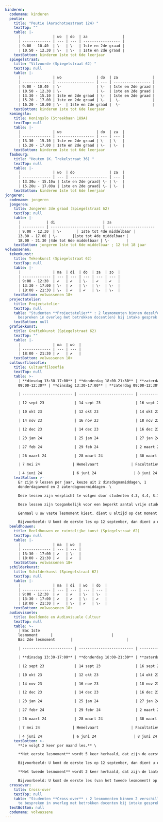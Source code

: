 ```yaml
---
kinderen:
  codename: kinderen
  peutie:
    title: "Peutie (Aarschotsestraat 124) "
    textTop: ""
    table: |-
      |               | wo  | do  | za                |
      | ------------- | --- | --- | ----------------- |
      | 9.00 - 10.40  | \-  | \-  | 1ste en 2de graad |
      | 10.50 - 12.30 | \-  | \-  | 1ste en 2de graad |
    textBottom: k﻿inderen 1ste tot 6de leerjaar
  spiegelstraat:
    title: "Vilvoorde (Spiegelstraat 62) "
    textTop: null
    table: |-
      |               | wo                | do  | za                |
      | ------------- | ----------------- | --- | ----------------- |
      | 9.00 - 10.40  | \-                | \-  | 1ste en 2de graad |
      | 10.50 - 12.30 | \-                | \-  | 1ste en 2de graad |
      | 13.30 - 15.10 | 1ste en 2de graad | \-  | 1ste en 2de graad |
      | 15.20 - 17.00 | 1ste en 2de graad | \-  |  \-               |
      | 16.20 - 18.00 | \-  | 1ste en 2de graad |  \-               | 
    textBottom: k﻿inderen 1ste tot 6de leerjaar
  koningslo:
    title: Koningslo (Streekbaan 189A)
    textTop: null
    table: |-
      |               | wo                | do  | za  |
      | ------------- | ----------------- | --- | --- |
      | 13.30 - 15.10 | 1ste en 2de graad | \-  | \-  |
      | 15.20 - 17.00 | 1ste en 2de graad | \-  | \-  |
    textBottom: k﻿inderen 1ste tot 6de leerjaar
  faubourg:
    title: "Houtem (K. Trekelstraat 36) "
    textTop: null
    table: |-
      |               | wo  | do                | za  |
      | ------------- | --- | ----------------- | --- |
      | 13.30u - 15.10u | 1ste en 2de graad| \- | \-  |
      | 15.20u - 17.00u | 1ste en 2de graad| \- | \-  ﻿|
    textBottom: k﻿inderen 1ste tot 6de leerjaar
jongeren:
  codename: jongeren
  jongeren:
    title: Jongeren 3de graad (Spiegelstraat 62)
    textTop: null
    table: |-
      |            | di                      | za                     |
      | ---------- | ----------------------- | ---------------------- |
      | 9.00 - 12.30  | \-       | 1ste tot 4de middelbaar | 
      13.30 - 17.00 | \-       |1ste tot 4de middelbaar | 
      18.00 - 21.30 |4de tot 6de middelbaar | \-        |
    textBottom: j﻿ongeren 1ste tot 6de middelbaar ; 12 tot 18 jaar
volwassenen:
  tekenkunst:
    title: Tekenkunst (Spiegelstraat 62)
    textTop: null
    table: |-
      |               | ma  | di  | do  | za  | zo  |
      | ------------- | --- | --- | --- | --- | --- |
      | 9:00 - 12:30  | ✔   | ✔   | \-  | ✔   | ✔   |
      | 13:30 - 17:00 | \-  | ✔   | \-  | \-  | \-  |
      | 18:00 - 21:30 | \-  | ✔   | ✔   | \-  | \-  |
    textBottom: v﻿olwassenen 18+
  projectatelier:
    title: Projectatelier
    textTop: null
    table: "Studenten **Projectatelier** : 2 lesmomenten binnen dezelfde optie te
      bespreken in overleg met betrokken docent(en) bij intake gesprek."
    textBottom: null
  grafiekkunst:
    title: Grafiekkunst (Spiegelstraat 62)
    textTop: ""
    table: |-
      |               | ma  | wo  |
      | ------------- | --- | --- |
      | 18:00 - 21:30 | ✔   | ✔   |
    textBottom: v﻿olwassenen 18+
  cultuurfilosofie:
    title: Cultuurfilosofie
    textTop: null
    table: >-
      | **dinsdag 13:30-17:00** | **donderdag 18:00-21:30** | **zaterdag
      09:00-12:30** | **dinsdag 13:30-17:00** | **zaterdag 09:00-12:30** |

      | ----------------------- | ------------------------- | ------------------------ | ----------------------- | ------------------------ |

      | 12 sept 23              | 14 sept 23                | 16 sept 23               | 19 sept 23              | 23 sept 23               |

      | 10 okt 23               | 12 okt 23                 | 14 okt 23                | 17 okt 23               | 21 okt 23                |

      | 14 nov 23               | 16 nov 23                 | 18 nov 23                | 21 nov 23               | 25 nov 23                |

      | 12 dec 23               | 14 dec 23                 | 16 dec 23                | 19 dec 23               | 23 dec 23                |

      | 23 jan 24               | 25 jan 24                 | 27 jan 24                | 30 jan 24               | 3 feb 24                 |

      | 27 feb 24               | 29 feb 24                 | 2﻿ maart 24              | 5﻿ maart 24             | 9﻿ maart 24              |

      | 26 maart 24             | 28 maart 24               | 30 maart 24              | 16 april 24             | 20 april 24              |

      | 7﻿ mei 24               | H﻿emelvaart               | F﻿acultatieve verlofdag  | 14 mei 24               | 18 mei 24                |

      | 4﻿ juni 24              | 6 juni 24                 | 8 juni 24                | 11 juni 24              | 15 juni 24               |
    textBottom: >-
      Er zijn 9﻿ lessen per jaar, keuze uit 2 dinsdagnamiddagen, 1
      donderdagavond en 2 zaterdagvoormiddagen. \

      D﻿eze lessen zijn verplicht te volgen door studenten 4.3, 4.4, S.1 en S.2 (schilderkunst, tekenkunst, grafiekkunst, beeldhouwen en ruimtelijke kunst).\

      D﻿eze lessen zijn toegankelijk voor een beperkt aantal vrije studenten (inschrijven is verplicht).\

      E﻿enmaal u uw vaste lesmoment kiest, dient u altijd op dat moment te komen. \

      B﻿ijvoorbeeld: U komt de eerste les op 12 september, dan dient u ook op de andere data uit de eerste kolom te komen.
  beeldhouwen:
    title: Beeldhouwen en ruimtelijke kunst (Spiegelstraat 62)
    textTop: null
    table: |-
      |               | ma  | wo  |
      | ------------- | --- | --- |
      | 13:30 - 17:00 | ✔   | \-  |
      | 18:00 - 21:30 | ✔   | ✔   |
    textBottom: v﻿olwassenen 18+
  schilderkunst:
    title: Schilderkunst (Spiegelstraat 62)
    textTop: null
    table: |-
      |               | ma  | di  | wo  | do  |
      | ------------- | --- | --- | --- | --- |
      | 9:00 - 12:30  | ✔   | ✔   | \-  | \-  |
      | 13:30 - 17:00 | ✔   | ✔   | \-  | ✔   |
      | 18:00 - 21:30 | ✔   | \-  | ✔   | \-  |
    textBottom: v﻿olwassenen 18+
  audiovisuele:
    title: Beeldende en Audiovisuele Cultuur
    textTop: null
    table: >-
      | Bac 1ste
      lesmoment      |                           |                          |                         |                          |
      Bac 2de lesmoment       |                         |

      | ----------------------- | ------------------------- | ------------------------ | ----------------------- | ------------------------ | ----------------------- | ----------------------- |

      | **dinsdag 13:30-17:00** | **donderdag 18:00-21:30** | **zaterdag 09:00-12:30** | **dinsdag 13:30-17:00** | **zaterdag 09:00-12:30** | **dinsdag 13:30-17:00** | **zaterdag 9:00-12:30** |

      | 12 sept 23              | 14 sept 23                | 16 sept 23               | 19 sept 23              | 23 sept 23               | 26 sept 23              | 3﻿0 sept 23             |

      | 10 okt 23               | 12 okt 23                 | 14 okt 23                | 17 okt 23               | 21 okt 23                | 24 okt 23               | 28 okt 23               |

      | 14 nov 23               | 16 nov 23                 | 18 nov 23                | 21 nov 23               | 25 nov 23                | 28 nov 23               | 2 dec 23                |

      | 12 dec 23               | 14 dec 23                 | 16 dec 23                | 19 dec 23               | 23 dec 23                | 9﻿ jan 24               | 1﻿3 jan 24              |

      | 23 jan 24               | 25 jan 24                 | 27 jan 24                | 30 jan 24               | 3﻿ feb 24                | 6﻿ feb 24               | 1﻿0 feb 24              |

      | 27 febr 24              | 29 febr 24                | 2﻿ maart 24              | 5 maart 24              | 9﻿ maart 24              | 12 maart 24             | 16 maart 24             |

      | 26 maart 24             | 28 maart 24               | 30 maart 24              | 1﻿6 april 24            | 20 april 24              | 2﻿3 april 24            | 27 april 24             |

      | 7﻿ mei 24               | H﻿emelvaart               | F﻿acultatieve verlofdag  | 14 mei 24               | 18 mei 24                | 21 mei 24               | 25 mei 24               |

      | 4﻿ juni 24              | 6 juni 24                 | 8 juni 24                | 11 juni 24              | 15 juni 24               | 18 juni 24              | 22 juni 24              |
    textBottom: >-
      **Je volgt 2 keer per maand les.** \

      **Het eerste lesmoment** wordt 5 keer herhaald, dat zijn de eerste 5 kolommen. Je kiest daar 1 kolom uit, dat wordt dan uw vast lesmoment.\

      B﻿ijvoorbeeld: U komt de eerste les op 12 september, dan dient u ook op de andere data uit de eerste kolom te komen (10 okt, 14 nov,...).\

      **H﻿et tweede lesmoment** wordt 2 keer herhaald, dat zijn de laatste 2 kolommen. Je kiest daar ook 1 kolom uit, dat wordt dan uw tweede vast lesmoment.\

      B﻿ijvoorbeeld: U komt de eerste les (van het tweede lesmoment) op 26 september, dan dient u ook op de andere data uit die kolom te komen (24 okt, 28 nov,...).
  crossover:
    title: Cross-over
    textTop: null
    table: "Studenten **Cross-over** : 2 lesmomenten binnen 2 verschillende opties
      te bespreken in overleg met betrokken docenten bij intake gesprek."
  textBottom: null
  codename: volwassene
---
```


